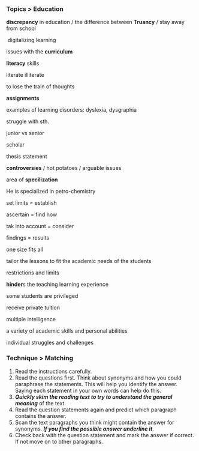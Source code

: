 ### Topics > Education

**discrepancy** in education / the difference between
**Truancy** / stay away from school

 digitalizing learning

issues with the **curriculum**

**literacy** skills

literate illiterate

to lose the train of thoughts

**assignments**

examples of learning disorders: dyslexia, dysgraphia

struggle with sth.

junior vs senior

scholar 

thesis statement

**controversies** / hot potatoes / arguable issues

area of **specilization**

He is specialized in petro-chemistry

set limits =  establish

ascertain = find how

tak into account = consider 

findings = results

one size fits all

tailor the lessons to fit the academic needs of the students

restrictions and limits

**hinder**s the teaching learning experience

some students are privileged

receive private tuition

multiple intelligence

a variety of academic skills and personal abilities

individual struggles and challenges

### Technique > Matching

1. Read the instructions carefully.
2. Read the questions first. Think about synonyms and how you could paraphrase the statements. This will help you identify the answer. Saying each statement in your own words can help do this.
3. ***Quickly skim the reading text to try to understand the general meaning*** of the text.
4. Read the question statements again and predict which paragraph contains the answer.
5. Scan the text paragraphs you think might contain the answer for synonyms. ***If you find the possible answer underline it***.
6. Check back with the question statement and mark the answer if correct. If not move on to other paragraphs.









